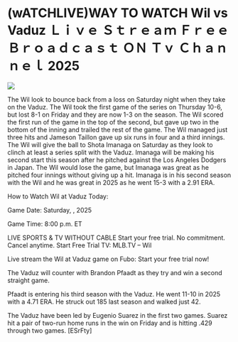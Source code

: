 # (wATCHLIVE)WAY TO WATCH Wil vs Vaduz Ｌｉｖｅ Ｓｔｒｅａｍ Ｆｒｅｅ Ｂｒｏａｄｃａｓｔ ＯＮ Ｔｖ Ｃｈａｎｎｅｌ  2025  
  
  
[![](https://i.imgur.com/qSNzIqt.png)](https://movie.rssnews.media/aDQSpkZA.php)  
  
The Wil look to bounce back from a loss on Saturday night when they take on the Vaduz. The Wil took the first game of the series on Thursday 10-6, but lost 8-1 on Friday and they are now 1-3 on the season. The Wil scored the first run of the game in the top of the second, but gave up two in the bottom of the inning and trailed the rest of the game. The Wil managed just three hits and Jameson Taillon gave up six runs in four and a third innings. The Wil will give the ball to Shota Imanaga on Saturday as they look to clinch at least a series split with the Vaduz. Imanaga will be making his second start this season after he pitched against the Los Angeles Dodgers in Japan. The Wil would lose the game, but Imanaga was great as he pitched four innings without giving up a hit. Imanaga is in his second season with the Wil and he was great in 2025 as he went 15-3 with a 2.91 ERA.

How to Watch Wil at Vaduz Today:

Game Date: Saturday, , 2025

Game Time: 8:00 p.m. ET

LIVE SPORTS & TV WITHOUT CABLE
Start your free trial. No commitment. Cancel anytime.
Start Free Trial
TV: MLB.TV – Wil

Live stream the Wil at Vaduz game on Fubo: Start your free trial now!

The Vaduz will counter with Brandon Pfaadt as they try and win a second straight game.

Pfaadt is entering his third season with the Vaduz. He went 11-10 in 2025 with a 4.71 ERA. He struck out 185 last season and walked just 42.

The Vaduz have been led by Eugenio Suarez in the first two games. Suarez hit a pair of two-run home runs in the win on Friday and is hitting .429 through two games. [ESrFty]